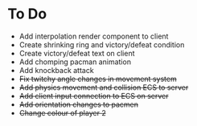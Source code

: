 # To Do

- Add interpolation render component to client
- Create shrinking ring and victory/defeat condition
- Create victory/defeat text on client
- Add chomping pacman animation
- Add knockback attack
- ~~Fix twitchy angle changes in movement system~~
- ~~Add physics movement and collision ECS to server~~
- ~~Add client input connection to ECS on server~~
- ~~Add orientation changes to pacmen~~
- ~~Change colour of player 2~~